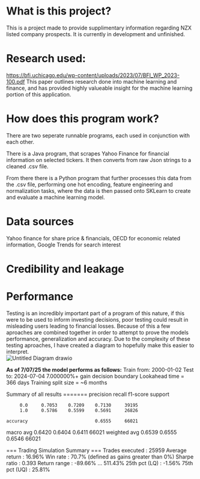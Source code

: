 # What is this project?
This is a project made to provide supplimentary information regarding NZX listed company prospects.
It is currently in development and unfinished.

# Research used:
https://bfi.uchicago.edu/wp-content/uploads/2023/07/BFI_WP_2023-100.pdf
This paper outlines research done into machine learning and finance, and has provided highly valueable insight for the machine learning portion of this application.

# How does this program work?
There are two seperate runnable programs, each used in conjunction with each other.

There is a Java program, that scrapes Yahoo Finance for financial information on selected tickers. It then converts from raw Json strings to a cleaned .csv file.

From there there is a Python program that further processes this data from the .csv file, performing one hot encoding, feature engineering and normalization tasks, where the data is then passed onto SKLearn to create and evaluate a machine learning model. 

# Data sources
Yahoo finance for share price & financials,
OECD for economic related information,
Google Trends for search interest

# Credibility and leakage

# Performance
Testing is an incredibly important part of a program of this nature, if this were to be used to inform investing decisions, poor testing could result in misleading users leading to financial losses. Because of this a few aproaches are combined together in order to attempt to prove the models performance, generalization and accuracy. Due to the complexity of these testing aproaches, I have created a diagram to hopefully make this easier to interpret. <br>
![Untitled Diagram drawio](https://github.com/user-attachments/assets/36d9e3b4-a1a8-40fb-8f10-eac11a446642)

**As of 7/07/25 the model performs as follows:**
Train from: 2000-01-02
Test to: 2024-07-04
7.000000%+ gain decision boundary
Lookahead time = 366 days
Training split size = ~6 months

Summary of all results =======
              precision    recall  f1-score   support

         0.0     0.7053    0.7209    0.7130     39195
         1.0     0.5786    0.5599    0.5691     26826

    accuracy                         0.6555     66021
   macro avg     0.6420    0.6404    0.6411     66021
weighted avg     0.6539    0.6555    0.6546     66021

=== Trading Simulation Summary ===
Trades executed  : 25959
Average return   : 16.96%
Win rate         : 70.7% (defined as gains greater than 0%)
Sharpe ratio     : 0.393
Return range     : -89.66% … 511.43%
  25th pct (LQ)  : -1.56%
  75th pct (UQ)  : 25.81%



